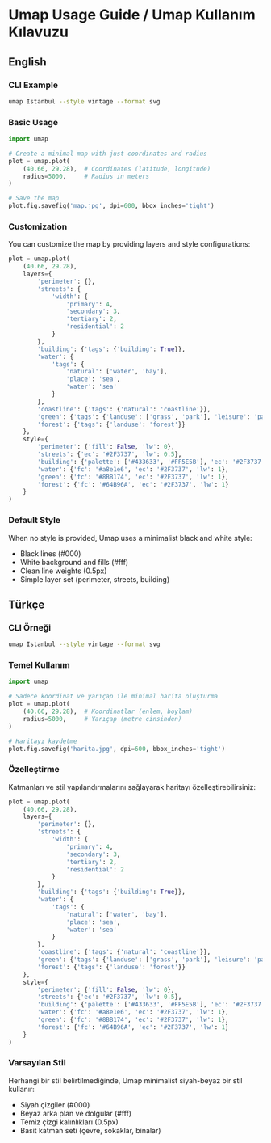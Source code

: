 # Umap Usage Guide / Umap Kullanım Kılavuzu

## English

### CLI Example
```bash
umap Istanbul --style vintage --format svg
```

### Basic Usage
```python
import umap

# Create a minimal map with just coordinates and radius
plot = umap.plot(
    (40.66, 29.28),  # Coordinates (latitude, longitude)
    radius=5000,     # Radius in meters
)

# Save the map
plot.fig.savefig('map.jpg', dpi=600, bbox_inches='tight')
```

### Customization
You can customize the map by providing layers and style configurations:

```python
plot = umap.plot(
    (40.66, 29.28),
    layers={
        'perimeter': {},
        'streets': {
            'width': {
                'primary': 4,
                'secondary': 3,
                'tertiary': 2,
                'residential': 2
            }
        },
        'building': {'tags': {'building': True}},
        'water': {
            'tags': {
                'natural': ['water', 'bay'],
                'place': 'sea',
                'water': 'sea'
            }
        },
        'coastline': {'tags': {'natural': 'coastline'}},
        'green': {'tags': {'landuse': ['grass', 'park'], 'leisure': 'park'}},
        'forest': {'tags': {'landuse': 'forest'}}
    },
    style={
        'perimeter': {'fill': False, 'lw': 0},
        'streets': {'ec': '#2F3737', 'lw': 0.5},
        'building': {'palette': ['#433633', '#FF5E5B'], 'ec': '#2F3737', 'lw': 0.5},
        'water': {'fc': '#a8e1e6', 'ec': '#2F3737', 'lw': 1},
        'green': {'fc': '#8BB174', 'ec': '#2F3737', 'lw': 1},
        'forest': {'fc': '#64B96A', 'ec': '#2F3737', 'lw': 1}
    }
)
```

### Default Style
When no style is provided, Umap uses a minimalist black and white style:
- Black lines (#000)
- White background and fills (#fff)
- Clean line weights (0.5px)
- Simple layer set (perimeter, streets, building)

## Türkçe

### CLI Örneği
```bash
umap Istanbul --style vintage --format svg
```

### Temel Kullanım
```python
import umap

# Sadece koordinat ve yarıçap ile minimal harita oluşturma
plot = umap.plot(
    (40.66, 29.28),  # Koordinatlar (enlem, boylam)
    radius=5000,     # Yarıçap (metre cinsinden)
)

# Haritayı kaydetme
plot.fig.savefig('harita.jpg', dpi=600, bbox_inches='tight')
```

### Özelleştirme
Katmanları ve stil yapılandırmalarını sağlayarak haritayı özelleştirebilirsiniz:

```python
plot = umap.plot(
    (40.66, 29.28),
    layers={
        'perimeter': {},
        'streets': {
            'width': {
                'primary': 4,
                'secondary': 3,
                'tertiary': 2,
                'residential': 2
            }
        },
        'building': {'tags': {'building': True}},
        'water': {
            'tags': {
                'natural': ['water', 'bay'],
                'place': 'sea',
                'water': 'sea'
            }
        },
        'coastline': {'tags': {'natural': 'coastline'}},
        'green': {'tags': {'landuse': ['grass', 'park'], 'leisure': 'park'}},
        'forest': {'tags': {'landuse': 'forest'}}
    },
    style={
        'perimeter': {'fill': False, 'lw': 0},
        'streets': {'ec': '#2F3737', 'lw': 0.5},
        'building': {'palette': ['#433633', '#FF5E5B'], 'ec': '#2F3737', 'lw': 0.5},
        'water': {'fc': '#a8e1e6', 'ec': '#2F3737', 'lw': 1},
        'green': {'fc': '#8BB174', 'ec': '#2F3737', 'lw': 1},
        'forest': {'fc': '#64B96A', 'ec': '#2F3737', 'lw': 1}
    }
)
```

### Varsayılan Stil
Herhangi bir stil belirtilmediğinde, Umap minimalist siyah-beyaz bir stil kullanır:
- Siyah çizgiler (#000)
- Beyaz arka plan ve dolgular (#fff)
- Temiz çizgi kalınlıkları (0.5px)
- Basit katman seti (çevre, sokaklar, binalar)
